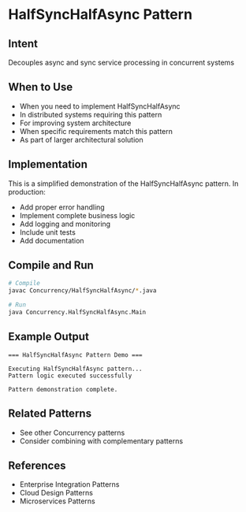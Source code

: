 # HalfSyncHalfAsync Pattern

## Intent
Decouples async and sync service processing in concurrent systems

## When to Use
- When you need to implement HalfSyncHalfAsync
- In distributed systems requiring this pattern
- For improving system architecture
- When specific requirements match this pattern
- As part of larger architectural solution

## Implementation
This is a simplified demonstration of the HalfSyncHalfAsync pattern. In production:
- Add proper error handling
- Implement complete business logic
- Add logging and monitoring
- Include unit tests
- Add documentation

## Compile and Run
```bash
# Compile
javac Concurrency/HalfSyncHalfAsync/*.java

# Run
java Concurrency.HalfSyncHalfAsync.Main
```

## Example Output
```
=== HalfSyncHalfAsync Pattern Demo ===

Executing HalfSyncHalfAsync pattern...
Pattern logic executed successfully

Pattern demonstration complete.
```

## Related Patterns
- See other Concurrency patterns
- Consider combining with complementary patterns

## References
- Enterprise Integration Patterns
- Cloud Design Patterns
- Microservices Patterns
